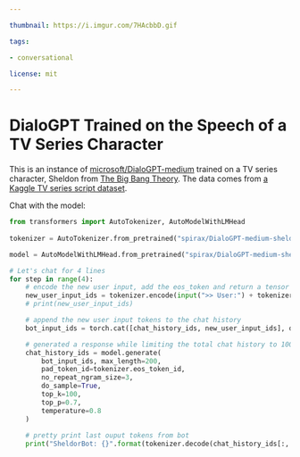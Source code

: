 ```yaml
---

thumbnail: https://i.imgur.com/7HAcbbD.gif

tags:

- conversational

license: mit

---
```


# DialoGPT Trained on the Speech of a TV Series Character

This is an instance of [microsoft/DialoGPT-medium](https://huggingface.co/microsoft/DialoGPT-medium) trained on a TV series character, Sheldon from [The Big Bang Theory](https://en.wikipedia.org/wiki/The_Big_Bang_Theory). The data comes from [a Kaggle TV series script dataset](https://www.kaggle.com/mitramir5/the-big-bang-theory-series-transcript).


Chat with the model:

```python
from transformers import AutoTokenizer, AutoModelWithLMHead
  
tokenizer = AutoTokenizer.from_pretrained("spirax/DialoGPT-medium-sheldon")

model = AutoModelWithLMHead.from_pretrained("spirax/DialoGPT-medium-sheldon")

# Let's chat for 4 lines
for step in range(4):
    # encode the new user input, add the eos_token and return a tensor in Pytorch
    new_user_input_ids = tokenizer.encode(input(">> User:") + tokenizer.eos_token, return_tensors='pt')
    # print(new_user_input_ids)

    # append the new user input tokens to the chat history
    bot_input_ids = torch.cat([chat_history_ids, new_user_input_ids], dim=-1) if step > 0 else new_user_input_ids

    # generated a response while limiting the total chat history to 1000 tokens, 
    chat_history_ids = model.generate(
        bot_input_ids, max_length=200,
        pad_token_id=tokenizer.eos_token_id,  
        no_repeat_ngram_size=3,       
        do_sample=True, 
        top_k=100, 
        top_p=0.7,
        temperature=0.8
    )
    
    # pretty print last ouput tokens from bot
    print("SheldorBot: {}".format(tokenizer.decode(chat_history_ids[:, bot_input_ids.shape[-1]:][0], skip_special_tokens=True)))
```